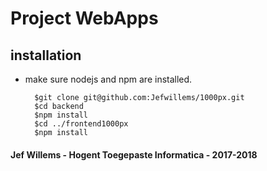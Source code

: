 # Project WebApps

## installation

* make sure nodejs and npm are installed.

        $git clone git@github.com:Jefwillems/1000px.git
        $cd backend
        $npm install
        $cd ../frontend1000px
        $npm install

#### Jef Willems - Hogent Toegepaste Informatica - 2017-2018